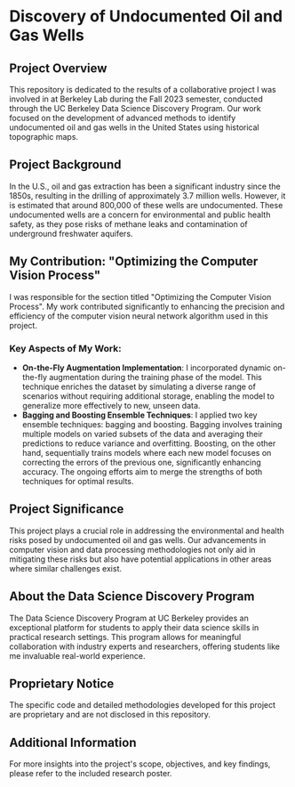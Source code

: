 # Discovery of Undocumented Oil and Gas Wells

## Project Overview
This repository is dedicated to the results of a collaborative project I was involved in at Berkeley Lab during the Fall 2023 semester, conducted through the UC Berkeley Data Science Discovery Program. Our work focused on the development of advanced methods to identify undocumented oil and gas wells in the United States using historical topographic maps.

## Project Background
In the U.S., oil and gas extraction has been a significant industry since the 1850s, resulting in the drilling of approximately 3.7 million wells. However, it is estimated that around 800,000 of these wells are undocumented. These undocumented wells are a concern for environmental and public health safety, as they pose risks of methane leaks and contamination of underground freshwater aquifers.

## My Contribution: "Optimizing the Computer Vision Process"
I was responsible for the section titled "Optimizing the Computer Vision Process". My work contributed significantly to enhancing the precision and efficiency of the computer vision neural network algorithm used in this project.

### Key Aspects of My Work:
- **On-the-Fly Augmentation Implementation**: I incorporated dynamic on-the-fly augmentation during the training phase of the model. This technique enriches the dataset by simulating a diverse range of scenarios without requiring additional storage, enabling the model to generalize more effectively to new, unseen data.
- **Bagging and Boosting Ensemble Techniques**: I applied two key ensemble techniques: bagging and boosting. Bagging involves training multiple models on varied subsets of the data and averaging their predictions to reduce variance and overfitting. Boosting, on the other hand, sequentially trains models where each new model focuses on correcting the errors of the previous one, significantly enhancing accuracy. The ongoing efforts aim to merge the strengths of both techniques for optimal results.

## Project Significance
This project plays a crucial role in addressing the environmental and health risks posed by undocumented oil and gas wells. Our advancements in computer vision and data processing methodologies not only aid in mitigating these risks but also have potential applications in other areas where similar challenges exist.

## About the Data Science Discovery Program
The Data Science Discovery Program at UC Berkeley provides an exceptional platform for students to apply their data science skills in practical research settings. This program allows for meaningful collaboration with industry experts and researchers, offering students like me invaluable real-world experience.

## Proprietary Notice
The specific code and detailed methodologies developed for this project are proprietary and are not disclosed in this repository.

## Additional Information
For more insights into the project's scope, objectives, and key findings, please refer to the included research poster.



